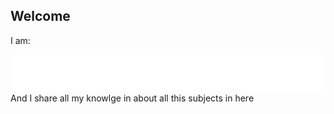 ## Welcome

I am:


![test](https://raw.githubusercontent.com/erfanart/erfanart/refs/heads/main/info.svg)
And I share all my knowlge in about all this subjects in here
